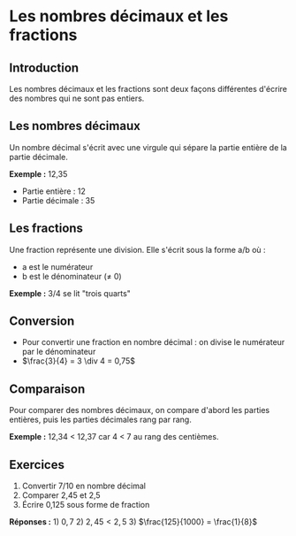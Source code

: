 # Les nombres décimaux et les fractions

## Introduction
Les nombres décimaux et les fractions sont deux façons différentes d'écrire des nombres qui ne sont pas entiers.

## Les nombres décimaux
Un nombre décimal s'écrit avec une virgule qui sépare la partie entière de la partie décimale.

**Exemple :** 12,35
- Partie entière : 12
- Partie décimale : 35

## Les fractions
Une fraction représente une division. Elle s'écrit sous la forme a/b où :
- a est le numérateur
- b est le dénominateur (≠ 0)

**Exemple :** 3/4 se lit "trois quarts"

## Conversion
- Pour convertir une fraction en nombre décimal : on divise le numérateur par le dénominateur
- $\frac{3}{4} = 3 \div 4 = 0,75$

## Comparaison
Pour comparer des nombres décimaux, on compare d'abord les parties entières, puis les parties décimales rang par rang.

**Exemple :** 12,34 < 12,37 car 4 < 7 au rang des centièmes.

## Exercices
1. Convertir 7/10 en nombre décimal
2. Comparer 2,45 et 2,5
3. Écrire 0,125 sous forme de fraction

**Réponses :** 1) $0,7$  2) $2,45 < 2,5$  3) $\frac{125}{1000} = \frac{1}{8}$
